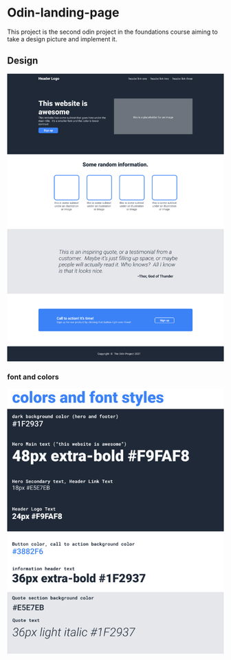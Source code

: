# Odin-landing-page

This project is the second odin project in the foundations course aiming to take a design picture and implement it.

## Design

![design](./design.png)

### font and colors
![font and colors](./fonts&colors.png)

